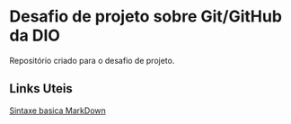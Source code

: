 # Desafio de projeto sobre Git/GitHub da DIO
Repositório criado para o desafio de projeto.


## Links Uteis
[Sintaxe basica MarkDown](https://www.markdownguide.org/)
